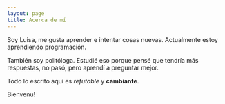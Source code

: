 ```yaml
---
layout: page
title: Acerca de mí
---
```


Soy Luisa, me gusta aprender e intentar cosas nuevas. Actualmente estoy aprendiendo programación. 

También soy politóloga. Estudié eso porque pensé que tendría más respuestas, no pasó, pero aprendí a preguntar mejor.

Todo lo escrito aquí es *refutable* y **cambiante**.

Bienvenu!
